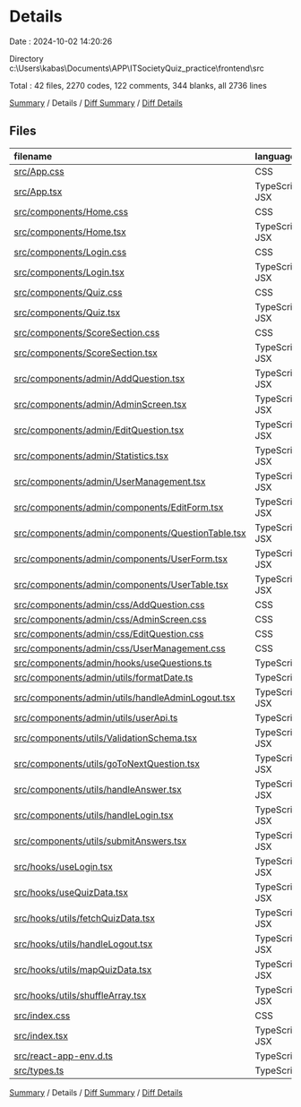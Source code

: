 # Details

Date : 2024-10-02 14:20:26

Directory c:\\Users\\kabas\\Documents\\APP\\ITSocietyQuiz_practice\\frontend\\src

Total : 42 files,  2270 codes, 122 comments, 344 blanks, all 2736 lines

[Summary](results.md) / Details / [Diff Summary](diff.md) / [Diff Details](diff-details.md)

## Files
| filename | language | code | comment | blank | total |
| :--- | :--- | ---: | ---: | ---: | ---: |
| [src/App.css](/src/App.css) | CSS | 23 | 1 | 3 | 27 |
| [src/App.tsx](/src/App.tsx) | TypeScript JSX | 211 | 17 | 14 | 242 |
| [src/components/Home.css](/src/components/Home.css) | CSS | 6 | 1 | 0 | 7 |
| [src/components/Home.tsx](/src/components/Home.tsx) | TypeScript JSX | 10 | 0 | 4 | 14 |
| [src/components/Login.css](/src/components/Login.css) | CSS | 64 | 6 | 9 | 79 |
| [src/components/Login.tsx](/src/components/Login.tsx) | TypeScript JSX | 53 | 6 | 8 | 67 |
| [src/components/Quiz.css](/src/components/Quiz.css) | CSS | 81 | 3 | 17 | 101 |
| [src/components/Quiz.tsx](/src/components/Quiz.tsx) | TypeScript JSX | 46 | 8 | 4 | 58 |
| [src/components/ScoreSection.css](/src/components/ScoreSection.css) | CSS | 52 | 1 | 11 | 64 |
| [src/components/ScoreSection.tsx](/src/components/ScoreSection.tsx) | TypeScript JSX | 65 | 1 | 6 | 72 |
| [src/components/admin/AddQuestion.tsx](/src/components/admin/AddQuestion.tsx) | TypeScript JSX | 78 | 2 | 9 | 89 |
| [src/components/admin/AdminScreen.tsx](/src/components/admin/AdminScreen.tsx) | TypeScript JSX | 29 | 6 | 8 | 43 |
| [src/components/admin/EditQuestion.tsx](/src/components/admin/EditQuestion.tsx) | TypeScript JSX | 131 | 9 | 11 | 151 |
| [src/components/admin/Statistics.tsx](/src/components/admin/Statistics.tsx) | TypeScript JSX | 40 | 1 | 3 | 44 |
| [src/components/admin/UserManagement.tsx](/src/components/admin/UserManagement.tsx) | TypeScript JSX | 80 | 10 | 11 | 101 |
| [src/components/admin/components/EditForm.tsx](/src/components/admin/components/EditForm.tsx) | TypeScript JSX | 82 | 0 | 3 | 85 |
| [src/components/admin/components/QuestionTable.tsx](/src/components/admin/components/QuestionTable.tsx) | TypeScript JSX | 53 | 1 | 5 | 59 |
| [src/components/admin/components/UserForm.tsx](/src/components/admin/components/UserForm.tsx) | TypeScript JSX | 67 | 1 | 8 | 76 |
| [src/components/admin/components/UserTable.tsx](/src/components/admin/components/UserTable.tsx) | TypeScript JSX | 43 | 1 | 5 | 49 |
| [src/components/admin/css/AddQuestion.css](/src/components/admin/css/AddQuestion.css) | CSS | 43 | 0 | 8 | 51 |
| [src/components/admin/css/AdminScreen.css](/src/components/admin/css/AdminScreen.css) | CSS | 62 | 0 | 10 | 72 |
| [src/components/admin/css/EditQuestion.css](/src/components/admin/css/EditQuestion.css) | CSS | 135 | 1 | 31 | 167 |
| [src/components/admin/css/UserManagement.css](/src/components/admin/css/UserManagement.css) | CSS | 188 | 2 | 42 | 232 |
| [src/components/admin/hooks/useQuestions.ts](/src/components/admin/hooks/useQuestions.ts) | TypeScript | 30 | 0 | 7 | 37 |
| [src/components/admin/utils/formatDate.ts](/src/components/admin/utils/formatDate.ts) | TypeScript | 9 | 1 | 2 | 12 |
| [src/components/admin/utils/handleAdminLogout.tsx](/src/components/admin/utils/handleAdminLogout.tsx) | TypeScript JSX | 11 | 1 | 3 | 15 |
| [src/components/admin/utils/userApi.ts](/src/components/admin/utils/userApi.ts) | TypeScript | 90 | 1 | 6 | 97 |
| [src/components/utils/ValidationSchema.tsx](/src/components/utils/ValidationSchema.tsx) | TypeScript JSX | 64 | 3 | 7 | 74 |
| [src/components/utils/goToNextQuestion.tsx](/src/components/utils/goToNextQuestion.tsx) | TypeScript JSX | 7 | 0 | 3 | 10 |
| [src/components/utils/handleAnswer.tsx](/src/components/utils/handleAnswer.tsx) | TypeScript JSX | 54 | 1 | 10 | 65 |
| [src/components/utils/handleLogin.tsx](/src/components/utils/handleLogin.tsx) | TypeScript JSX | 16 | 0 | 3 | 19 |
| [src/components/utils/submitAnswers.tsx](/src/components/utils/submitAnswers.tsx) | TypeScript JSX | 41 | 4 | 8 | 53 |
| [src/hooks/useLogin.tsx](/src/hooks/useLogin.tsx) | TypeScript JSX | 40 | 1 | 4 | 45 |
| [src/hooks/useQuizData.tsx](/src/hooks/useQuizData.tsx) | TypeScript JSX | 33 | 0 | 8 | 41 |
| [src/hooks/utils/fetchQuizData.tsx](/src/hooks/utils/fetchQuizData.tsx) | TypeScript JSX | 47 | 5 | 10 | 62 |
| [src/hooks/utils/handleLogout.tsx](/src/hooks/utils/handleLogout.tsx) | TypeScript JSX | 16 | 4 | 5 | 25 |
| [src/hooks/utils/mapQuizData.tsx](/src/hooks/utils/mapQuizData.tsx) | TypeScript JSX | 18 | 0 | 3 | 21 |
| [src/hooks/utils/shuffleArray.tsx](/src/hooks/utils/shuffleArray.tsx) | TypeScript JSX | 9 | 0 | 4 | 13 |
| [src/index.css](/src/index.css) | CSS | 12 | 0 | 2 | 14 |
| [src/index.tsx](/src/index.tsx) | TypeScript JSX | 15 | 18 | 8 | 41 |
| [src/react-app-env.d.ts](/src/react-app-env.d.ts) | TypeScript | 0 | 1 | 1 | 2 |
| [src/types.ts](/src/types.ts) | TypeScript | 116 | 4 | 20 | 140 |

[Summary](results.md) / Details / [Diff Summary](diff.md) / [Diff Details](diff-details.md)